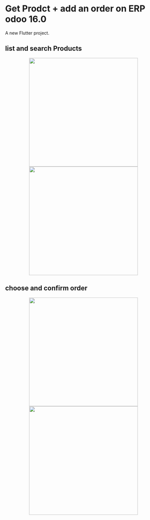 # Get Prodct + add an order on ERP odoo 16.0

A new Flutter project.

## list and search Products

<p align="center">
<img src="https://github.com/tarikmsr/odoo_flutter_auth_get_product/assets/64175026/b0786a97-f2c1-4e2d-8099-f64ee669da1e"  width="350"  >
<img src="https://github.com/tarikmsr/odoo_flutter_auth_get_product/assets/64175026/1d60d8b3-0cb7-4844-a1e1-f111576b2f9b"  width="350"  >
</p>



## choose and confirm order

<p align="center">
<img src="https://github.com/tarikmsr/odoo_flutter_auth_get_product/assets/64175026/9bfcfc9a-3977-478a-be78-b3d111f022cd"  width="350"  >
<img src="https://github.com/tarikmsr/odoo_flutter_auth_get_product/assets/64175026/72778d70-9ff6-42e1-bc46-145e705d3d9d"  width="350"  >
</p>


